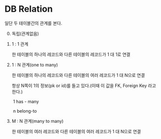 # DB Relation

일단 두 테이블간의 관계를 본다.



0. 독립(관계없음)

1. 1 : 1 관계

   한 테이블의 하나의 레코드와 다른 테이블의 레코드가 1 대 1로 연결

2. 1 : N 관계(one to many)

   한 테이블의 하나의 레코드와 다른 테이블의 여러 레코드가 1 대 N으로 연결

   항상 N쪽이 1의 정보(pk or id)를 들고 있다.(이때 이 값을 FK, Foreign Key 라고 한다.)

   ​	1 has - many

   ​	n belong-to

3. M : N 관계(many to many)

   한 테이블의 여러 레코드와 다른 테이블의 여러 레코드가 1 대 N으로 연결